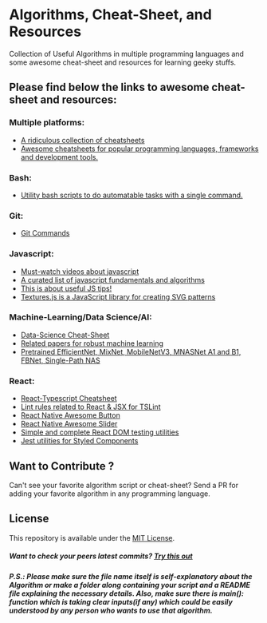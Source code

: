 # Algorithms, Cheat-Sheet, and Resources
Collection of Useful Algorithms in multiple programming languages and some awesome cheat-sheet and resources for learning geeky stuffs.

## Please find below the links to awesome cheat-sheet and resources:

### Multiple platforms:
- [A ridiculous collection of cheatsheets](https://devhints.io/)
- [Awesome cheatsheets for popular programming languages, frameworks and development tools.](https://lecoupa.github.io/awesome-cheatsheets/)

### Bash:
- [Utility bash scripts to do automatable tasks with a single command.](https://github.com/aviaryan/utility-bash-scripts)

### Git:
- [Git Commands](https://gist.github.com/hofmannsven/6814451)

### Javascript:
- [Must-watch videos about javascript](https://github.com/bolshchikov/js-must-watch)
- [A curated list of javascript fundamentals and algorithms](https://github.com/ggomaeng/awesome-js)
- [This is about useful JS tips!](https://github.com/loverajoel/jstips)
- [Textures.js is a JavaScript library for creating SVG patterns](https://github.com/riccardoscalco/textures)

### Machine-Learning/Data Science/AI:
- [Data-Science Cheat-Sheet](https://github.com/abhat222/Data-Science--Cheat-Sheet)
- [Related papers for robust machine learning](https://github.com/P2333/Papers-of-Robust-ML)
- [Pretrained EfficientNet, MixNet, MobileNetV3, MNASNet A1 and B1, FBNet, Single-Path NAS
](https://github.com/rwightman/gen-efficientnet-pytorch)

### React:
- [React-Typescript Cheatsheet](https://github.com/typescript-cheatsheets/react-typescript-cheatsheet)
- [Lint rules related to React & JSX for TSLint](https://github.com/palantir/tslint-react)
- [React Native Awesome Button](https://github.com/rcaferati/react-native-really-awesome-button)
- [React Native Awesome Slider](https://github.com/rcaferati/react-awesome-slider)
- [Simple and complete React DOM testing utilities](https://github.com/testing-library/react-testing-library)
- [Jest utilities for Styled Components](https://github.com/styled-components/jest-styled-components)

## Want to Contribute ?
Can't see your favorite algorithm script or cheat-sheet? Send a PR for adding your favorite algorithm in any programming language.

## License
This repository is available under the [MIT License](https://github.com/starkblaze01/Algorithms/blob/master/LICENSE).


##### Want to check your peers latest commits? [Try this out](https://github.com/starkblaze01/git-stalk)

##### P.S.: Please make sure the file name itself is self-explanatory about the Algorithm or make a folder along containing your script and a README file explaining the necessary details. Also, make sure there is main(): function which is taking clear inputs(if any) which could be easily understood by any person who wants to use that algorithm.

